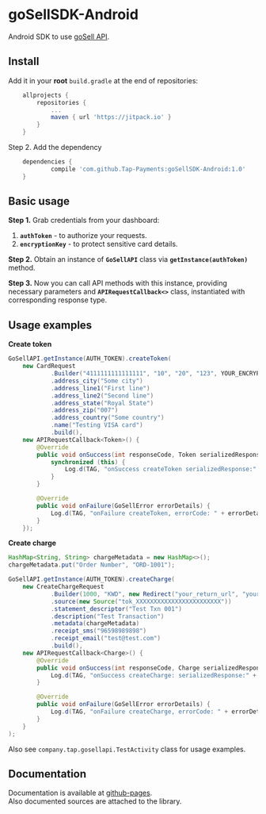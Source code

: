 # goSellSDK-Android
Android SDK to use [goSell API][1].

Install
--------
Add it in your **root** `build.gradle` at the end of repositories:
```groovy
	allprojects {
		repositories {
			...
			maven { url 'https://jitpack.io' }
		}
	}
```
Step 2. Add the dependency
```groovy
	dependencies {
	        compile 'com.github.Tap-Payments:goSellSDK-Android:1.0'
	}
```

Basic usage
-------------
**Step 1.** Grab credentials from your dashboard:<br>
1. **`authToken`** - to authorize your requests.
2. **`encryptionKey`** - to protect sensitive card details.

**Step 2.** Obtain an instance of **`GoSellAPI`** class via **`getInstance(authToken)`** method.

**Step 3.** Now you can call API methods with this instance, providing necessary parameters and **`APIRequestCallback<>`** class, instantiated with corresponding response type.

Usage examples
-------------
**Create token**

```java
GoSellAPI.getInstance(AUTH_TOKEN).createToken(
    new CardRequest
            .Builder("4111111111111111", "10", "20", "123", YOUR_ENCRYPTION_KEY)
            .address_city("Some city")
            .address_line1("First line")
            .address_line2("Second line")
            .address_state("Royal State")
            .address_zip("007")
            .address_country("Some country")
            .name("Testing VISA card")
            .build(),
    new APIRequestCallback<Token>() {
        @Override
        public void onSuccess(int responseCode, Token serializedResponse) {
            synchronized (this) {
                Log.d(TAG, "onSuccess createToken serializedResponse:" + serializedResponse);
            }
        }

        @Override
        public void onFailure(GoSellError errorDetails) {
            Log.d(TAG, "onFailure createToken, errorCode: " + errorDetails.getErrorCode() + ", errorBody: " + errorDetails.getErrorBody() + ", throwable: " + errorDetails.getThrowable());
        }
    });
```


**Create charge**

```java
HashMap<String, String> chargeMetadata = new HashMap<>();
chargeMetadata.put("Order Number", "ORD-1001");

GoSellAPI.getInstance(AUTH_TOKEN).createCharge(
    new CreateChargeRequest
            .Builder(1000, "KWD", new Redirect("your_return_url", "your_post_url"))
            .source(new Source("tok_XXXXXXXXXXXXXXXXXXXXXXXX"))
            .statement_descriptor("Test Txn 001")
            .description("Test Transaction")
            .metadata(chargeMetadata)
            .receipt_sms("96598989898")
            .receipt_email("test@test.com")
            .build(),
    new APIRequestCallback<Charge>() {
        @Override
        public void onSuccess(int responseCode, Charge serializedResponse) {
            Log.d(TAG, "onSuccess createCharge: serializedResponse:" + serializedResponse);
        }

        @Override
        public void onFailure(GoSellError errorDetails) {
            Log.d(TAG, "onFailure createCharge, errorCode: " + errorDetails.getErrorCode() + ", errorBody: " + errorDetails.getErrorBody() + ", throwable: " + errorDetails.getThrowable());
        }
    }
);
```

Also see `company.tap.gosellapi.TestActivity` class for usage examples.

Documentation
-------------
Documentation is available at [github-pages][2].<br>
Also documented sources are attached to the library.

[2]:https://tap-payments.github.io/goSellSDK-Android/

[1]:https://www.tap.company/developers/
